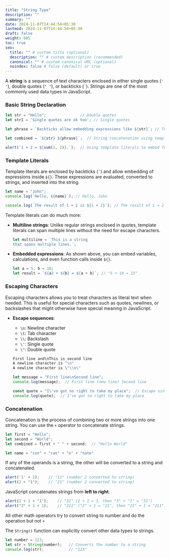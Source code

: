 ```yaml
---
title: "String Type"
description: ""
summary: ""
date: 2024-11-07T14:44:54+05:30
lastmod: 2024-11-07T14:44:54+05:30
draft: false
weight: 605
toc: true
seo:
  title: "" # custom title (optional)
  description: "" # custom description (recommended)
  canonical: "" # custom canonical URL (optional)
  noindex: false # false (default) or true
---
```



A **string** is a sequence of text characters enclosed in either single quotes (`' '`), double quotes (`" "`), or backticks (`` ` ``). Strings are one of the most commonly used data types in JavaScript.

### Basic String Declaration
```js
let str = "Hello";               // Double quotes
let str1 = 'Single quotes are ok too'; // Single quotes

let phrase = `Backticks allow embedding expressions like ${str}`; // Template literal (backticks)

let combined = `${str} ${phrase}`;  // String concatenation using template literals

alert(`1 + 2 = ${sum(1, 2)}.`);  // Using template literals to embed function results
```

### Template Literals

Template literals are enclosed by backticks (`` ` ``) and allow embedding of expressions inside `${}`. These expressions are evaluated, converted to strings, and inserted into the string.

```js
let name = "John";
console.log(`Hello, ${name}`); // Hello, John

console.log(`The result of 1 + 2 is ${1 + 2}`); // The result of 1 + 2 is 3
```

Template literals can do much more:
- **Multiline strings**: Unlike regular strings enclosed in quotes, template literals can span multiple lines without the need for escape characters.
  
  ```js
  let multiline = `This is a string
  that spans multiple lines.`;
  ```

- **Embedded expressions**: As shown above, you can embed variables, calculations, and even function calls inside `${}`.

  ```js
  let a = 5, b = 10;
  let result = `${a} + ${b} = ${a + b}`; // "5 + 10 = 15"
  ```

### Escaping Characters

Escaping characters allows you to treat characters as literal text when needed. This is useful for special characters such as quotes, newlines, or backslashes that might otherwise have special meaning in JavaScript.

- **Escape sequences**:
  - `\n`: Newline character
  - `\t`: Tab character
  - `\\`: Backslash
  - `\'`: Single quote
  - `\"`: Double quote

  ```js
  First line and\nThis is second line
  A newline character is "\n"
  A newline character is \"\\n\"

  let message = "First line\nSecond line";
  console.log(message);  // First line (new line) Second line
  
  const quote = "I\'ve got no right to take my place";  // Escape single quote
  console.log(quote);  // I've got no right to take my place
  ```

### Concatenation

Concatenation is the process of combining two or more strings into one string. You can use the `+` operator to concatenate strings.

```js
let first = "Hello";
let second = "World";
let combined = first + " " + second;  // "Hello World"

let name = "con" + "cat" + "e" + "nate"
```

If any of the operands is a string, the other will be converted to a string and concatenated.
```js
alert('1' + 2);    // "12" (number 2 converted to string)
alert(2 + "1");    // "21" (number 2 converted to string)
```

JavaScript concatenates strings from **left to right**:
```js
alert(2 + 1 + "1");    // "31" (2 + 1 = 3, then "3" + "1" = "31")
alert("2" + 1 + 1);    // "211" ("2" + 1 = "21", then "21" + 1 = "211")
```

All other math operators try to convert string to number and do the operation but not `+`

The `String()` function can explicitly convert other data types to strings.
```js
let number = 123;
let str = String(number);   // Converts the number to a string
console.log(str);           // "123"
```
